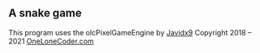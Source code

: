## A snake game

This program uses the olcPixelGameEngine by [Javidx9](https://github.com/OneLoneCoder/) Copyright 2018 – 2021 [OneLoneCoder.com](https://OneLoneCoder.com)
